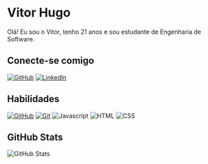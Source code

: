 # Vitor Hugo
Olá! Eu sou o Vitor, tenho 21 anos e sou estudante de Engenharia de Software.

## Conecte-se comigo
[![GitHub](https://img.shields.io/badge/GitHub-000?style=for-the-badge&logo=github&logoColor=fff)](https://github.com/VHAlvesS)
[![LinkedIn](https://img.shields.io/badge/LinkedIn-000?style=for-the-badge&logo=linkedin&logoColor=0E76A8)](https://www.linkedin.com/in/vitorhasantos)

## Habilidades
[![GitHub](https://img.shields.io/badge/GitHub-000?style=for-the-badge&logo=github&logoColor=fff)](https://docs.github.com/)
[![Git](https://img.shields.io/badge/Git-000?style=for-the-badge&logo=git&logoColor=fff)](https://git-scm.com/doc)
![Javascript](https://img.shields.io/badge/Javascript-000?style=for-the-badge&logo=javascript)
![HTML](https://img.shields.io/badge/HTML-000?style=for-the-badge&logo=html)
![CSS](https://img.shields.io/badge/Css-000?style=for-the-badge&logo=css)

## GitHub Stats
![GitHub Stats](https://github-readme-stats.vercel.app/api?username=VHAlvesS&theme=transparent&bg_color=000&border_color=fff&show_icons=true&icon_color=fff&title_color=fff&text_color=fff&hide_title=true&hide=stars)
